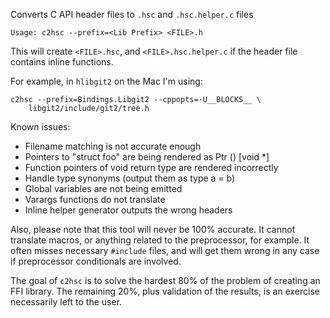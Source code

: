 Converts C API header files to `.hsc` and `.hsc.helper.c` files

    Usage: c2hsc --prefix=<Lib Prefix> <FILE>.h

This will create `<FILE>.hsc`, and `<FILE>.hsc.helper.c` if the header file
contains inline functions.

For example, in `hlibgit2` on the Mac I'm using:

    c2hsc --prefix=Bindings.Libgit2 --cppopts=-U__BLOCKS__ \
        libgit2/include/git2/tree.h

Known issues:

 - Filename matching is not accurate enough
 - Pointers to "struct foo" are being rendered as Ptr () [void *]
 - Function pointers of void return type are rendered incorrectly
 - Handle type synonyms (output them as type a = b)
 - Global variables are not being emitted
 - Varargs functions do not translate
 - Inline helper generator outputs the wrong headers

Also, please note that this tool will never be 100% accurate.  It cannot
translate macros, or anything related to the preprocessor, for example.  It
often misses necessary `#include` files, and will get them wrong in any case
if preprocessor conditionals are involved.

The goal of `c2hsc` is to solve the hardest 80% of the problem of creating an
FFI library.  The remaining 20%, plus validation of the results, is an
exercise necessarily left to the user.
